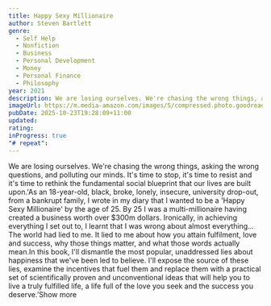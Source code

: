 ```yaml
---
title: Happy Sexy Millionaire
author: Steven Bartlett
genre:
  - Self Help
  - Nonfiction
  - Business
  - Personal Development
  - Money
  - Personal Finance
  - Philosophy
year: 2021
description: We are losing ourselves. We're chasing the wrong things, asking the wrong questions, and polluting our minds. It's time to stop, it's time to resist and it's time to rethink the fundamental social blueprint that our lives are built upon.'As an 18-year-old, black, broke, lonely, insecure, university drop-out, from a bankrupt family, I wrote in my diary that I wanted to be a 'Happy Sexy Millionaire' by the age of 25. By 25 I was a multi-millionaire having created a business worth over $300m dollars. Ironically, in achieving everything I set out to, I learnt that I was wrong about almost everything... The world had lied to me. It lied to me about how you attain fulfilment, love and success, why those things matter, and what those words actually mean.In this book, I'll dismantle the most popular, unaddressed lies about happiness that we've been led to believe. I'll expose the source of these lies, examine the incentives that fuel them and replace them with a practical set of scientifically proven and unconventional ideas that will help you to live a truly fulfilled life, a life full of the love you seek and the success you deserve.'Show more
imageUrl: https://m.media-amazon.com/images/S/compressed.photo.goodreads.com/books/1628955816i/58767424.jpg
pubDate: 2025-10-23T19:28:09+11:00
updated:
rating:
inProgress: true
"# repeat":
---
```

We are losing ourselves. We're chasing the wrong things, asking the wrong questions, and polluting our minds. It's time to stop, it's time to resist and it's time to rethink the fundamental social blueprint that our lives are built upon.'As an 18-year-old, black, broke, lonely, insecure, university drop-out, from a bankrupt family, I wrote in my diary that I wanted to be a 'Happy Sexy Millionaire' by the age of 25. By 25 I was a multi-millionaire having created a business worth over $300m dollars. Ironically, in achieving everything I set out to, I learnt that I was wrong about almost everything... The world had lied to me. It lied to me about how you attain fulfilment, love and success, why those things matter, and what those words actually mean.In this book, I'll dismantle the most popular, unaddressed lies about happiness that we've been led to believe. I'll expose the source of these lies, examine the incentives that fuel them and replace them with a practical set of scientifically proven and unconventional ideas that will help you to live a truly fulfilled life, a life full of the love you seek and the success you deserve.'Show more